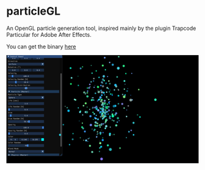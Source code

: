 # particleGL
An OpenGL particle generation tool, inspired mainly by the plugin Trapcode Particular for Adobe After Effects.

You can get the binary [here](https://github.com/H2O-2/particleGL/releases/tag/0.1.0)

![](https://github.com/H2O-2/particleGL/blob/master/particles.jpg)
